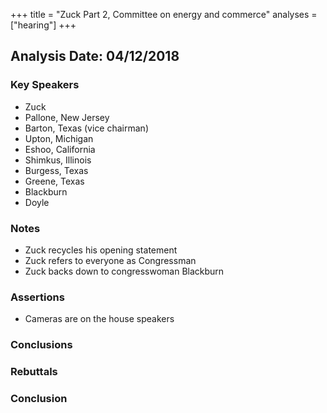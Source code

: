 +++
title = "Zuck Part 2, Committee on energy and commerce"
analyses = ["hearing"]
+++

## Analysis Date: 04/12/2018

### Key Speakers
- Zuck
- Pallone, New Jersey
- Barton, Texas (vice chairman)
- Upton, Michigan
- Eshoo, California
- Shimkus, Illinois
- Burgess, Texas
- Greene, Texas
- Blackburn
- Doyle

### Notes
- Zuck recycles his opening statement 
- Zuck refers to everyone as Congressman
- Zuck backs down to congresswoman Blackburn


### Assertions
- Cameras are on the house speakers

### Conclusions


### Rebuttals 

### Conclusion
